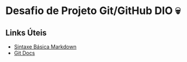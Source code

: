# Desafio de Projeto Git/GitHub DIO :skull:

## Links Úteis

- [Sintaxe Básica Markdown](https://www.markdownguide.org/basic-syntax/)
- [Git Docs](https://git-scm.com/docs)



